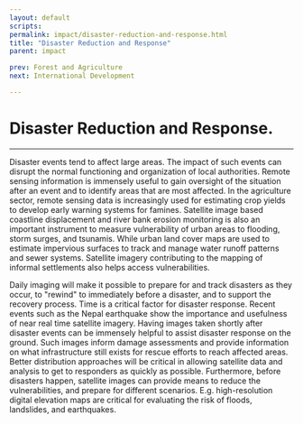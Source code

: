 ```yaml
---
layout: default
scripts:
permalink: impact/disaster-reduction-and-response.html
title: "Disaster Reduction and Response"
parent: impact

prev: Forest and Agriculture
next: International Development

---
```


# Disaster Reduction and Response.

---

<div id=""></div>

Disaster events tend to affect large areas. The impact of such events can disrupt the normal functioning and organization of local authorities. Remote sensing information is immensely useful to gain oversight of the situation after an event and to identify areas that are most affected. In the agriculture sector, remote sensing data is increasingly used for estimating crop yields to develop early warning systems for famines. Satellite image based coastline displacement and river bank erosion monitoring is also an important instrument to measure vulnerability of urban areas to flooding, storm surges, and tsunamis. While urban land cover maps are used to estimate impervious surfaces to track and manage water runoff patterns and sewer systems. Satellite imagery contributing to the mapping of informal settlements also helps access vulnerabilities.

Daily imaging will make it possible to prepare for and track disasters as they occur, to "rewind" to immediately before a disaster, and to support the recovery process. Time is a critical factor for disaster response. Recent events such as the Nepal earthquake show the importance and usefulness of near real time satellite imagery. Having images taken shortly after disaster events can be immensely helpful to assist disaster response on the ground. Such images inform damage assessments and provide information on what infrastructure still exists for rescue efforts to reach affected areas. Better distribution approaches will be critical in allowing satellite data and analysis to get to responders as quickly as possible. Furthermore, before disasters happen, satellite images can provide means to reduce the vulnerabilities, and prepare for different scenarios. E.g. high-resolution digital elevation maps are critical for evaluating the risk of floods, landslides, and earthquakes.
